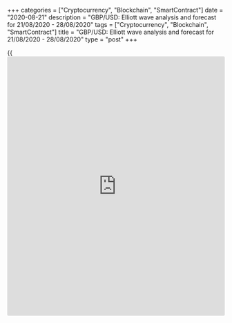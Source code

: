 +++
categories = ["Cryptocurrency", "Blockchain", "SmartContract"]
date = "2020-08-21"
description = "GBP/USD: Elliott wave analysis and forecast for 21/08/2020 - 28/08/2020"
tags = ["Cryptocurrency", "Blockchain", "SmartContract"]
title = "GBP/USD: Elliott wave analysis and forecast for 21/08/2020 - 28/08/2020"
type = "post"
+++

{{<iframe id="large-banner" src="https://www.bounty.group/#slide=20.0" width="100%" height="600" scrolling="no" style="border: 0px solid rgb(216, 221, 230); border-radius: 3px;">}}

August 21, 2020

August 21, 2020

GBP/USD: Elliott wave analysis and forecast for 21/08/2020 –
28/08/2020Alex Geuta

 **Main scenario:** consider long positions from corrections above the
level of 1.3062 with a target of 1.3400 – 1.3515.

 **Alternative scenario:** breakout and consolidation below the level of
1.3062 will allow the pair to continue declining to the levels of 1.2879
– 1.2809.

## [GBP/USD][1] remains likely to grow. Estimated pivot point is at a
level of 1.3062.

 **Analysis:** Presumably, the third wave of larger degree (3) continues
developing on the [daily](https://www.fintecher.org/2020/03/03/forex-trading-daily-strategy/) time frame, with wave 3 of (3) forming inside.
On the H4 time frame, a local correction has formed as the fourth wave
iv of 3, and wave v of 3 is forming. Apparently, the third wave of
smaller degree (iii) of v of 3 is developing on the H1 time frame.  If
this assumption is correct, the pair will continue to rise to 1.3400 –
1.3515. The level of 1.3062 is critical in this scenario as the breakout
will enable the pair to continue declining to the levels of 1.2879 –
1.2809.

![LiteForex: GBP/USD: Elliott wave analysis and forecast for 21/08/2020
– 28/08/2020][2]

![LiteForex: GBP/USD: Elliott wave analysis and forecast for 21/08/2020
– 28/08/2020][3]

![LiteForex: GBP/USD: Elliott wave analysis and forecast for 21/08/2020
– 28/08/2020][4]

* * *

P.S. Did you like my article? Share it in social networks: it will be
the best “thank you" :)

Ask me questions and comment below. I’ll be glad to answer your
questions and give necessary explanations.

 **Useful links:**

  * I recommend trying to trade with a reliable broker [here][5]. The system allows you to trade by yourself or copy successful traders from all across the globe.
  * Use my promo-code BLOG for getting deposit bonus 50% on LiteForex platform. Just enter this code in the appropriate field while [depositing][6] your trading account.
  * Telegram channel with high-quality analytics, Forex reviews, training articles, and other useful things for traders <t.me/liteforex>

## Price chart of GBPUSD in real time mode

![GBP/USD: Elliott wave analysis and forecast for 21/08/2020 –
28/08/2020][7]

The content of this article reflects the author’s opinion and does not
necessarily reflect the official position of LiteForex. The material
published on this page is provided for informational purposes only and
should not be considered as the provision of investment advice for the
purposes of Directive 2004/39/EC.

Rate this article:

{{value}}

( {{count}} {{title}} )

   1. my.lite.forex/trading/chart?symbol=GBPUSD
   2. cdn.liteforex.com/cache/uploads/blog_post/blog_posts/Geuta-21-28-08-2020/GBPUSDH1.png?w=30&s=59ce4fb35e13e7fa47565e77eb2132b5
   3. cdn.liteforex.com/cache/uploads/blog_post/blog_posts/Geuta-21-28-08-2020/GBPUSDH4.png?w=30&s=6089a80135ab11a27bda1bb672ece41e
   4. cdn.liteforex.com/cache/uploads/blog_post/blog_posts/Geuta-21-28-08-2020/GBPUSDDaily.png?w=30&s=ef697b7a2cf8074ef483bdb2d9696fba
   5. my.liteforex.com/?category=analysts-opinions&slug=gbpusd-elliott-wave-analysis-and-forecast-for-21082020-28082020&openPopup=%2Fregistration%2Fpopup&utm_source=blog&utm_medium=article&utm_campaign=bonus
   6. my.liteforex.com/deposit/?category=analysts-opinions&slug=gbpusd-elliott-wave-analysis-and-forecast-for-21082020-28082020&promo_code=BLOG&utm_source=blog&utm_medium=article&utm_campaign=bonus
   7. cdn.liteforex.com/cache/uploads/blog_post/wave-analisys/Previews-elliot-waves/gbpusd-elliott-wave-analysis-liteforex-blog-preview.jpeg?q=75&w=1000&s=0d042bd637693ed127c09a44dbcbf42e